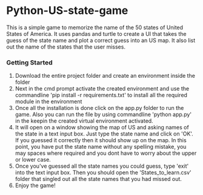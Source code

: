 # Python-US-state-game
This is a simple game to memorize the name of the 50 states of United States of America. It uses pandas and turtle to create a UI that takes the guess of the state name and plot a correct guess into an US map. It also list out the name of the states that the user misses.

### Getting Started
1. Download the entire project folder and create an environment inside the folder
2. Next in the cmd prompt activate the created environment and use the commandline 'pip install -r requirements.txt' to install all the required module in the environment
3. Once all the installation is done click on the app.py folder to run the game. Also you can run the file by using commandline 'python app.py' in the keepin the created virtual environment activated.
4. It will open on a window showing the map of US and asking names of the state in a text input box. Just type the state name and click on 'OK'. If you guessed it correctly then it should show up on the map. In this point, you have put the state name without any spelling mistake, you may spaces where required and you dont have to worry about the upper or lower case. 
5. Once you've guessed all the state names you could guess, type 'exit' into the text input box. Then you should open the 'States_to_learn.csv' folder that singled out all the state names that you had missed out.
6. Enjoy the game!
